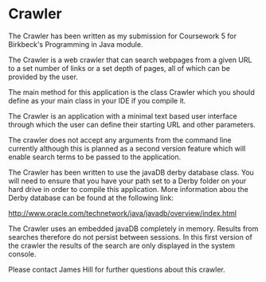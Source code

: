 # Crawler
The Crawler has been written as my submission for Coursework 5 for Birkbeck's Programming in Java module.

The Crawler is a web crawler that can search webpages from a given URL to a set number of links or a set depth of pages, all of
which can be provided by the user.

The main method for this application is the class Crawler which you should define as your main class in your IDE if you compile it.

The Crawler is an application with a minimal text based user interface through which the user can define their starting URL and other parameters.

The crawler does not accept any arguments from the command line currently although this is planned as a second version feature which will enable search terms to be passed to the application.

The Crawler has been written to use the javaDB derby database class. You will need to ensure that you have your path set to a Derby folder on your hard drive in order to compile this application.  More information abou the Derby database can be found at the following link:

  http://www.oracle.com/technetwork/java/javadb/overview/index.html

The Crawler uses an embedded javaDB completely in memory.  Results from searches therefore do not persist between sessions. In this first version of the crawler the results of the search are only displayed in the system console.

Please contact James Hill for further questions about this crawler.
